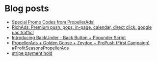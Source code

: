 # Blog posts
<!-- BLOG-POST-LIST:START -->
- [Special Promo Codes from PropellerAds!](https://afflift.com/f/threads/special-promo-codes-from-propellerads.10122/)
- [RichAds: Premium push, pops, in-page, calendar, direct click, google uac traffic!](https://afflift.com/f/threads/richads-premium-push-pops-in-page-calendar-direct-click-google-uac-traffic.991/)
- [Introducing BackUnder - Back Button + Popunder Script](https://afflift.com/f/threads/introducing-backunder-back-button-popunder-script.10073/)
- [PropellerAds + Golden Goose + Zeydoo + ProPush &lpar;First Campaign&rpar; #ProfitSeasonsPropellerAds](https://afflift.com/f/threads/propellerads-golden-goose-zeydoo-propush-first-campaign-profitseasonspropellerads.10123/)
- [stripe payment hold](https://afflift.com/f/threads/stripe-payment-hold.10120/)
<!-- BLOG-POST-LIST:END -->

